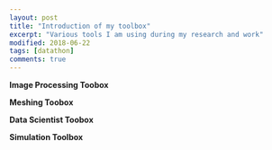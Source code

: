 ```yaml
---
layout: post
title: "Introduction of my toolbox"
excerpt: "Various tools I am using during my research and work"
modified: 2018-06-22
tags: [datathon]
comments: true
---
```

**Image Processing Toobox**

**Meshing Toobox**

**Data Scientist Toobox**

**Simulation Toolbox**